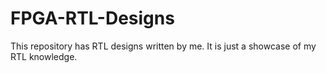 # FPGA-RTL-Designs
This repository has RTL designs written by me. It is just a showcase of my RTL knowledge.
